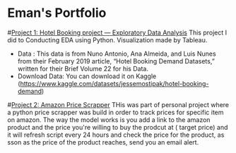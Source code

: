 # Eman's Portfolio
#[Project 1: Hotel Booking project — Exploratory Data Analysis](https://github.com/EmanRefaat/Hotel-Booking-EDA)
This project I did to Conducting EDA using Python. Visualization made by Tableau.
* Data :  This data is from Nuno Antonio, Ana Almeida, and Luis Nunes from their February 2019 article, “Hotel Booking Demand Datasets,” written for their Brief Volume 22 for his Data.
* Download Data: You can download it on Kaggle (https://www.kaggle.com/datasets/jessemostipak/hotel-booking-demand)

#[Project 2: Amazon Price Scrapper](https://github.com/EmanRefaat/BlackFriday_PythonScrapper)
THis was part of personal project where a python price scrapper was build in order to track prices for specific item on amazon.
The way the model works is you add a link to the amazon product and the price you're willing to buy the prodcut at ( target price)
and it will refresh script every 24 hours and check the price for the product, as sson as the price of the product reaches, 
send you an email alert. 

